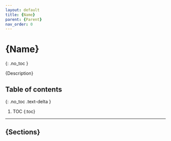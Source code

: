 ```yaml
---
layout: default
title: {Name}
parent: {Parent}
nav_order: 0
---
```


# {Name}
{: .no_toc }

{Description}

## Table of contents
{: .no_toc .text-delta }

1. TOC
{:toc}

---

## {Sections}